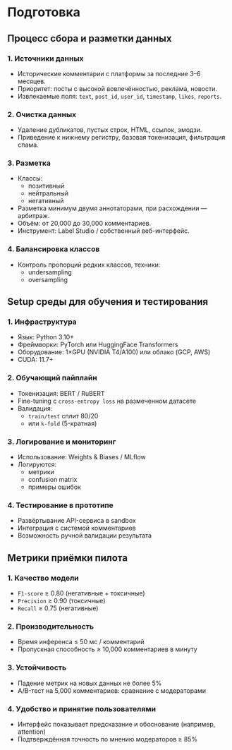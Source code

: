 # Подготовка
## Процесс сбора и разметки данных

### 1. Источники данных
- Исторические комментарии с платформы за последние 3–6 месяцев.
- Приоритет: посты с высокой вовлечённостью, реклама, новости.
- Извлекаемые поля: `text`, `post_id`, `user_id`, `timestamp`, `likes`, `reports`.

### 2. Очистка данных
- Удаление дубликатов, пустых строк, HTML, ссылок, эмодзи.
- Приведение к нижнему регистру, базовая токенизация, фильтрация спама.

### 3. Разметка
- Классы:
  - позитивный
  - нейтральный
  - негативный
- Разметка минимум двумя аннотаторами, при расхождении — арбитраж.
- Объём: от 20,000 до 30,000 комментариев.
- Инструмент: Label Studio / собственный веб-интерфейс.

### 4. Балансировка классов
- Контроль пропорций редких классов, техники:
  - undersampling
  - oversampling

## Setup среды для обучения и тестирования

### 1. Инфраструктура
- Язык: Python 3.10+
- Фреймворки: PyTorch или HuggingFace Transformers
- Оборудование: 1×GPU (NVIDIA T4/A100) или облако (GCP, AWS)
- CUDA: 11.7+

### 2. Обучающий пайплайн
- Токенизация: BERT / RuBERT
- Fine-tuning с `cross-entropy loss` на размеченном датасете
- Валидация:
  - `train/test` сплит 80/20
  - или `k-fold` (5-кратная)

### 3. Логирование и мониторинг
- Использование: Weights & Biases / MLflow
- Логируются:
  - метрики
  - confusion matrix
  - примеры ошибок

### 4. Тестирование в прототипе
- Развёртывание API-сервиса в sandbox
- Интеграция с системой комментариев
- Возможность ручной валидации результата

## Метрики приёмки пилота

### 1. Качество модели
- `F1-score` ≥ 0.80 (негативные + токсичные)
- `Precision` ≥ 0.90 (токсичные)
- `Recall` ≥ 0.75 (негативные)

### 2. Производительность
- Время инференса ≤ 50 мс / комментарий
- Пропускная способность ≥ 10,000 комментариев в минуту

### 3. Устойчивость
- Падение метрик на новых данных не более 5%
- A/B-тест на 5,000 комментариев: сравнение с модераторами

### 4. Удобство и принятие пользователями
- Интерфейс показывает предсказание и обоснование (например, attention)
- Подтверждённая точность по мнению модераторов ≥ 85%

